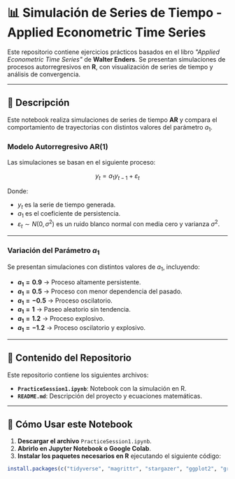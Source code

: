 # 📊 Simulación de Series de Tiempo - Applied Econometric Time Series

Este repositorio contiene ejercicios prácticos basados en el libro _"Applied Econometric Time Series"_ de **Walter Enders**. Se presentan simulaciones de procesos autorregresivos en **R**, con visualización de series de tiempo y análisis de convergencia.

---

## 📖 Descripción
Este notebook realiza simulaciones de series de tiempo **AR** y compara el comportamiento de trayectorias con distintos valores del parámetro $a_1$.

### **Modelo Autorregresivo AR(1)**
Las simulaciones se basan en el siguiente proceso:

$$ y_t = a_1 y_{t-1} + \varepsilon_t $$

Donde:
- $y_t$ es la serie de tiempo generada.
- $a_1$ es el coeficiente de persistencia.
- $\varepsilon_t \sim N(0, \sigma^2)$ es un ruido blanco normal con media cero y varianza $\sigma^2$.

---

### **Variación del Parámetro $a_1$**
Se presentan simulaciones con distintos valores de $a_1$, incluyendo:

- **$a_1 = 0.9$** → Proceso altamente persistente.
- **$a_1 = 0.5$** → Proceso con menor dependencia del pasado.
- **$a_1 = -0.5$** → Proceso oscilatorio.
- **$a_1 = 1$** → Paseo aleatorio sin tendencia.
- **$a_1 = 1.2$** → Proceso explosivo.
- **$a_1 = -1.2$** → Proceso oscilatorio y explosivo.

---

## 📂 Contenido del Repositorio
Este repositorio contiene los siguientes archivos:

- **`PracticeSession1.ipynb`**: Notebook con la simulación en R.
- **`README.md`**: Descripción del proyecto y ecuaciones matemáticas.

---

## 🚀 Cómo Usar este Notebook

1. **Descargar el archivo** `PracticeSession1.ipynb`.
2. **Abrirlo en Jupyter Notebook o Google Colab**.
3. **Instalar los paquetes necesarios en R** ejecutando el siguiente código:

```r
install.packages(c("tidyverse", "magrittr", "stargazer", "ggplot2", "gridExtra"))
